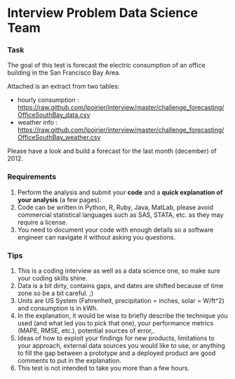 Interview Problem Data Science Team
===================================

### Task 

The goal of this test is forecast the electric consumption of an office building in the San Francisco Bay Area.

Attached is an extract from two tables:
- hourly consumption : https://raw.github.com/lpoirier/interview/master/challenge_forecasting/OfficeSouthBay_data.csv
- weather info : https://raw.github.com/lpoirier/interview/master/challenge_forecasting/OfficeSouthBay_weather.csv

Please have a look and build a forecast for the last month (december) of 2012.

### Requirements

1.  Perform the analysis and submit your __code__ and a __quick explanation of your analysis__ (a few pages).
2.  Code can be written in Python, R, Ruby, Java, MatLab, please avoid commercial statistical languages such as SAS, STATA, etc. as they may require a license.
3.  You need to document your code with enough details so a software engineer can navigate it without asking you questions.

### Tips

1.  This is a coding interview as well as a data science one, so make sure your coding skills shine.
2.  Data is a bit dirty, contains gaps, and dates are shifted because of time zone so be a bit careful. ;)
3.  Units are US System (Fahrenheit, precipitation = inches, solar = W/ft^2) and consumption is in kWh.
4.  In the explanation, it would be wise to briefly describe the technique you used (and what led you to pick that one), your performance metrics (MAPE, RMSE, etc.), potential sources of error,.
5.  Ideas of how to exploit your findings for new products, limitations to your approach, external data sources you would like to use, or anything to fill the gap between a prototype and a deployed product are good comments to put in the explanation.
6.  This test is not intended to take you more than a few hours.

